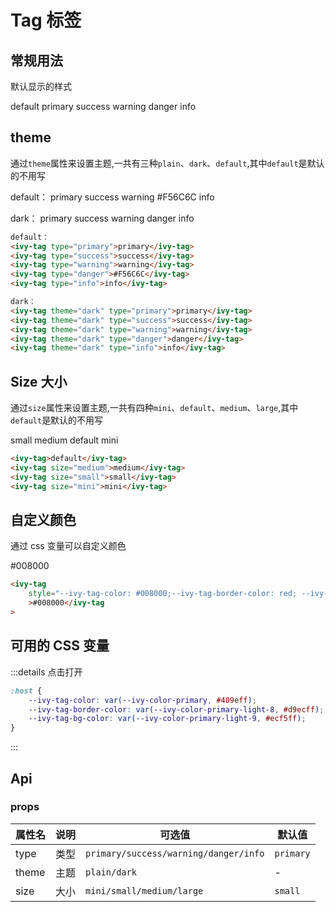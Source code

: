 # Tag 标签

## 常规用法

默认显示的样式

<ivy-tag>default</ivy-tag>
<ivy-tag type="primary">primary</ivy-tag>
<ivy-tag type="success">success</ivy-tag>
<ivy-tag type="warning">warning</ivy-tag>
<ivy-tag type="danger">danger</ivy-tag>
<ivy-tag type="info">info</ivy-tag>

## theme

通过`theme`属性来设置主题,一共有三种`plain`、`dark`、`default`,其中`default`是默认的不用写

default：
<ivy-tag type="primary">primary</ivy-tag>
<ivy-tag type="success">success</ivy-tag>
<ivy-tag type="warning">warning</ivy-tag>
<ivy-tag type="danger">#F56C6C</ivy-tag>
<ivy-tag type="info">info</ivy-tag>

dark：
<ivy-tag theme="dark" type="primary">primary</ivy-tag>
<ivy-tag theme="dark" type="success">success</ivy-tag>
<ivy-tag theme="dark" type="warning">warning</ivy-tag>
<ivy-tag theme="dark" type="danger">danger</ivy-tag>
<ivy-tag theme="dark" type="info">info</ivy-tag>

```html
default：
<ivy-tag type="primary">primary</ivy-tag>
<ivy-tag type="success">success</ivy-tag>
<ivy-tag type="warning">warning</ivy-tag>
<ivy-tag type="danger">#F56C6C</ivy-tag>
<ivy-tag type="info">info</ivy-tag>

dark：
<ivy-tag theme="dark" type="primary">primary</ivy-tag>
<ivy-tag theme="dark" type="success">success</ivy-tag>
<ivy-tag theme="dark" type="warning">warning</ivy-tag>
<ivy-tag theme="dark" type="danger">danger</ivy-tag>
<ivy-tag theme="dark" type="info">info</ivy-tag>
```

## Size 大小

通过`size`属性来设置主题,一共有四种`mini`、`default`、`medium`、`large`,其中`default`是默认的不用写

<ivy-tag size="large">small</ivy-tag>
<ivy-tag size="medium">medium</ivy-tag>
<ivy-tag>default</ivy-tag>
<ivy-tag size="mini">mini</ivy-tag>

```html
<ivy-tag>default</ivy-tag>
<ivy-tag size="medium">medium</ivy-tag>
<ivy-tag size="small">small</ivy-tag>
<ivy-tag size="mini">mini</ivy-tag>
```

## 自定义颜色

通过 css 变量可以自定义颜色

<ivy-tag style="--ivy-tag-color: #008000;--ivy-tag-border-color: red; --ivy-tag-bg-color: white;">#008000</ivy-tag>

```html
<ivy-tag
    style="--ivy-tag-color: #008000;--ivy-tag-border-color: red; --ivy-tag-bg-color: white;"
    >#008000</ivy-tag
>
```

## 可用的 CSS 变量

:::details 点击打开

```css
:host {
    --ivy-tag-color: var(--ivy-color-primary, #409eff);
    --ivy-tag-border-color: var(--ivy-color-primary-light-8, #d9ecff);
    --ivy-tag-bg-color: var(--ivy-color-primary-light-9, #ecf5ff);
}
```

:::

<!-- 增加注释，否则页面显示不完整 -->

## Api

### props

| 属性名 | 说明 | 可选值                                | 默认值    |
| ------ | ---- | ------------------------------------- | --------- |
| type   | 类型 | `primary/success/warning/danger/info` | `primary` |
| theme  | 主题 | `plain/dark`                          | -         |
| size   | 大小 | `mini/small/medium/large`             | `small`   |
